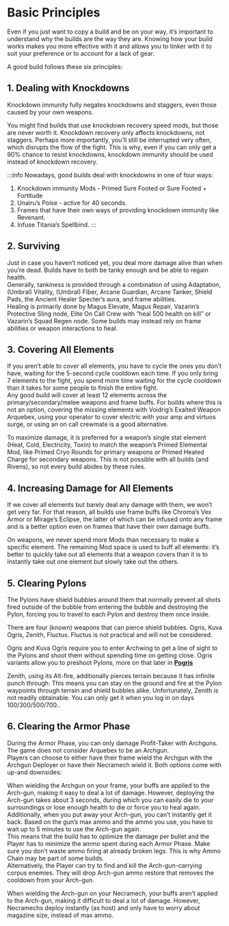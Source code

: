 # Basic Principles

Even if you just want to copy a build and be on your way, it’s important to understand why the builds are the way they are. Knowing how your build works makes you more effective with it and allows you to tinker with it to suit your preference or to account for a lack of gear.

A good build follows these six principles:

## **1\. Dealing with Knockdowns**

Knockdown immunity fully negates knockdowns and staggers, even those caused by your own weapons.

You might find builds that use knockdown recovery speed mods, but those are never worth it. Knockdown recovery only affects knockdowns, not staggers. Perhaps more importantly, you’ll still be interrupted very often, which disrupts the flow of the fight. This is why, even if you can only get a 90% chance to resist knockdowns, knockdown immunity should be used instead of knockdown recovery.

:::info Nowadays, good builds deal with knockdowns in one of four ways:
1. Knockdown immunity Mods - Primed Sure Footed or Sure Footed + Fortitude
2. Unairu’s Poise - active for 40 seconds.
3. Frames that have their own ways of providing knockdown immunity like Revenant.
4. Infuse Titania’s Spellbind.
:::

## **2\. Surviving**

Just in case you haven’t noticed yet, you deal more damage alive than when you’re dead. Builds have to both be tanky enough and be able to regain health.  
Generally, tankiness is provided through a combination of using Adaptation, (Umbral) Vitality, (Umbral) Fiber, Arcane Guardian, Arcane Tanker, Shield Pads, the Ancient Healer Specter’s aura, and frame abilities.  
Healing is primarily done by Magus Elevate, Magus Repair, Vazarin’s Protective Sling node, Elite On Call Crew with “heal 500 health on kill” or Vazarin’s Squad Regen node. Some builds may instead rely on frame abilities or weapon interactions to heal.

## **3\. Covering All Elements**

If you aren’t able to cover all elements, you have to cycle the ones you don’t have, waiting for the 5-second cycle cooldown each time. If you only bring 7 elements to the fight, you spend more time waiting for the cycle cooldown than it takes for some people to finish the entire fight.  
Any good build will cover at least 12 elements across the primary/secondary/melee weapons and frame buffs. For builds where this is not an option, covering the missing elements with Voidrig’s Exalted Weapon Arquebex, using your operator to cover electric with your amp and virtuos surge, or using an on call crewmate is a good alternative.

To maximize damage, it is preferred for a weapon’s single stat element (Heat, Cold, Electricity, Toxin) to match the weapon’s Primed Elemental Mod, like Primed Cryo Rounds for primary weapons or Primed Heated Charge for secondary weapons. This is not possible with all builds (and Rivens), so not every build abides by these rules.

## **4\. Increasing Damage for All Elements**

If we cover all elements but barely deal any damage with them, we won’t get very far. For that reason, all builds use frame buffs like Chroma’s Vex Armor or Mirage’s Eclipse, the latter of which can be infused onto any frame and is a better option even on frames that have their own damage buffs.

On weapons, we never spend more Mods than necessary to make a specific element. The remaining Mod space is used to buff all elements: it’s better to quickly take out all elements that a weapon covers than it is to instantly take out one element but slowly take out the others.

## **5\. Clearing Pylons**

The Pylons have shield bubbles around them that normally prevent all shots fired outside of the bubble from entering the bubble and destroying the Pylon, forcing you to travel to each Pylon and destroy them once inside.

There are four (known) weapons that can pierce shield bubbles. Ogris, Kuva Ogris, Zenith, Fluctus.
Fluctus is not practical and will not be considered.

Ogris and Kuva Ogris require you to enter Archwing to get a line of sight to the Pylons and shoot them without spending time on getting close. Ogris variants allow you to preshoot Pylons, more on that later in [__Pogris__](/beginner/pogris)

Zenith, using its Alt-fire, additionally pierces terrain because it has infinite punch through. This means you can stay on the ground and fire at the Pylon waypoints through terrain and shield bubbles alike.
Unfortunately, Zenith is not readily obtainable. You can only get it when you log in on days 100/300/500/700..

## **6\. Clearing the Armor Phase**

During the Armor Phase, you can only damage Profit-Taker with Archguns. The game does not consider Arquebex to be an Archgun.  
Players can choose to either have their frame wield the Archgun with the Archgun Deployer or have their Necramech wield it. Both options come with up-and downsides:

When wielding the Archgun on your frame, your buffs are applied to the Arch-gun, making it easy to deal a lot of damage. However, deploying the Arch-gun takes about 3 seconds, during which you can easily die to your surroundings or lose enough health to die or force you to heal again. Additionally, when you put away your Arch-gun, you can’t instantly get it back. Based on the gun’s max ammo and the ammo you use, you have to wait up to 5 minutes to use the Arch-gun again.  
This means that the build has to optimize the damage per bullet and the Player has to minimize the ammo spent during each Armor Phase. Make sure you don’t waste ammo firing at already broken legs. This is why Ammo Chain may be part of some builds.  
Alternatively, the Player can try to find and kill the Arch-gun-carrying corpus enemies. They will drop Arch-gun ammo restore that removes the cooldown from your Arch-gun.

When wielding the Arch-gun on your Necramech, your buffs aren’t applied to the Arch-gun, making it difficult to deal a lot of damage. However, Necramechs deploy instantly (as host) and only have to worry about magazine size, instead of max ammo.